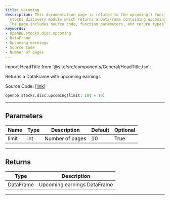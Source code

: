 ```yaml
---
title: upcoming
description: This documentation page is related to the upcoming() function in OpenBB's
  stocks discovery module which returns a DataFrame containing upcoming earnings.
  The page includes source code, function parameters, and return types.
keywords:
- OpenBB.stocks.disc.upcoming
- DataFrame
- Upcoming earnings
- Source Code
- Number of pages
---
```


import HeadTitle from '@site/src/components/General/HeadTitle.tsx';

<HeadTitle title="upcoming - Disc - Stocks - Reference | OpenBB SDK Docs" />

Returns a DataFrame with upcoming earnings

Source Code: [[link](https://github.com/OpenBB-finance/OpenBBTerminal/tree/main/openbb_terminal/stocks/discovery/seeking_alpha_model.py#L41)]

```python
openbb.stocks.disc.upcoming(limit: int = 10)
```

---

## Parameters

| Name | Type | Description | Default | Optional |
| ---- | ---- | ----------- | ------- | -------- |
| limit | int | Number of pages | 10 | True |


---

## Returns

| Type | Description |
| ---- | ----------- |
| DataFrame | Upcoming earnings DataFrame |
---
